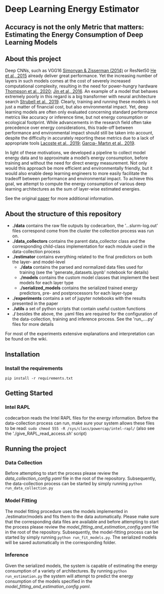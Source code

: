 # Deep Learning Energy Estimator

## Accuracy is not the only Metric that matters: Estimating the Energy Consumption of Deep Learning Models

## About this project

Deep CNNs, such as VGG16 [Simonyan & Zisserman (2014)](https://arxiv.org/abs/1409.1556) or
ResNet50 [He et al., 2015](http://arxiv.org/abs/1512.03385) already deliver great performance.
Yet the increasing number of layers in such models comes at the cost of severely increased computational complexity,
resulting in the need for power-hungry
hardware [Thompson et al., 2020](https://arxiv.org/abs/2007.05558); [Jin et al., 2016](http://arxiv.org/abs/1611.04581).
An example of a model that
behaves extremely poorly in this regard is a big transformer with neural architecture
search [Strubell et al., 2019](http://arxiv.org/abs/1906.02243).
Clearly, training and running these models is not just a matter of financial cost, but also environmental impact. Yet,
deep learning models are often only evaluated concerning standard performance metrics like accuracy or inference time,
but not energy consumption or ecological footprint. While advancements in the research field often take precedence
over energy considerations, this trade-off between performance and environmental impact should still be taken into
account, despite the difficulty in accurately reporting these metrics due to a lack of appropriate tools [Lacoste et
al., 2019](http://arxiv.org/abs/1910.09700); [Garcıa- Martın et al., 2019](https://www.sciencedirect.com/science/article/pii/S0743731518308773).

In light of these motivations, we developed a pipeline to collect model energy data and to approximate a model’s
energy consumption, before training and without the need for direct energy measurement. Not only would this approach
be more efficient and environmentally friendly, but it would also enable deep learning engineers to more easily
facilitate the tradeoff between performance and environmental impact. To achieve this goal, we attempt to compute the
energy consumption of various deep learning architectures as the sum of layer-wise estimated energies.

See the original [paper]() for more additional information.

## About the structure of this repository

- **./data** contains the raw file outputs by codecarbon, the '...slurm-log.out' files correspond come from the cluster
  the collection process was run on.
- **./data_collectors** contains the parent data_collector class and the corresponding child-class implementation for
  each module used in the data-collection process
- **./estimator** contains everything related to the final predictors on both the layer- and model-level
    - **./data** contains the parsed and normalized data files used for training (see the 'generate_datasets.ipynb'
      notebook for details)
    - **./models** contains the custom model classes that implement the best models for each layer type
    - **./serialized_models** contains the serialized trained energy predictors, pre- and postprocessors for each
      layer-type
- **./experiments** contains a set of jupyter notebooks with the results presented in the paper
- **./utils** a set of python scripts that contain useful custom functions
- **./** besides the above, the .yaml files are required for the configuration of the data-collection, training and
  inference process. See the 'run_....py' files for more details

For most of the experiments extensive explanations and interpretation can be found on the wiki.

## Installation

### Install the requirements

    pip install -r requirements.txt

## Getting Started

### Intel RAPL

codecarbon reads the Intel RAPL files for the energy information. Before the data-collection process can run, make sure
your system allows these files to be read: `sudo chmod 555 -R /sys/class/powercap/intel-rapl/` (also see the './give_RAPL_read_access.sh' script)

## Running the project

### Data Collection

Before attempting to start the process please review the *data_collection_config.yaml* file in the root of the
repository. Subsequently, the data-collection process can be started by simply running `python run_data_collection.py`

### Model Fitting

The model fitting procedure uses the models implemented in ./estimator/models and fits them to the data automatically.
Please make sure that the corresponding data files are available and before attempting to start the process please
review the *model_fitting_and_estimation_config.yaml* file in the root of
the repository. Subsequently, the model-fitting process can be started by simply
running `python run_fit_models.py`. The serialized models will be saved automatically in the corresponding folder.

### Inference

Given the serialized models, the system is capable of estimating the energy consumption of a variety of architectures.
By running `python run_estimation.py` the system will attempt to predict the energy consumption of the models specified
in the *model_fitting_and_estimation_config.yaml*.

